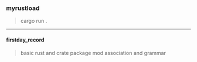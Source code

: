 ### myrustload
> cargo run .

---
#### firstday_record
> basic rust and crate package mod association and grammar